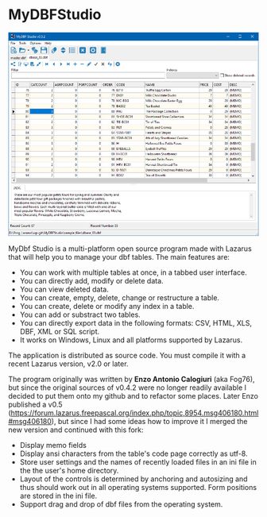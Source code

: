 # MyDBFStudio

![Screenshot](screenshots/MyDBFStudio_v0.5.2.png)

MyDbf Studio is a multi-platform open source program made with Lazarus that will help you to manage your dbf tables.
The main features are:

* You can work with multiple tables at once, in a tabbed user interface.
* You can directly add, modify or delete data.
* You can view deleted data.
* You can create, empty, delete, change or restructure a table.
* You can create, delete or modify any index in a table.
* You can add or substract two tables.
* You can directly export data in the following formats: CSV, HTML, XLS, DBF, XML or SQL script.
* It works on Windows, Linux and all platforms supported by Lazarus.

The application is distributed as source code. You must compile it with a recent Lazarus version, v2.0 or later.

The program originally was written by <b>Enzo Antonio Calogiuri</b> (aka Fog76), but since the original sources of v0.4.2 were no longer readily available 
I decided to put them onto my github and to refactor some places. Later Enzo published a v0.5 (https://forum.lazarus.freepascal.org/index.php/topic,8954.msg406180.html#msg406180), but since I had some ideas how to improve it I merged the new version and continued with this fork:

* Display memo fields
* Display ansi characters from the table's code page correctly as utf-8.
* Store user settings and the names of recently loaded files in an ini file in the the user's home directory.
* Layout of the controls is determined by anchoring and autosizing and thus should work out in all operating systems supported. Form positions are stored in the ini file.
* Support drag and drop of dbf files from the operating system.
